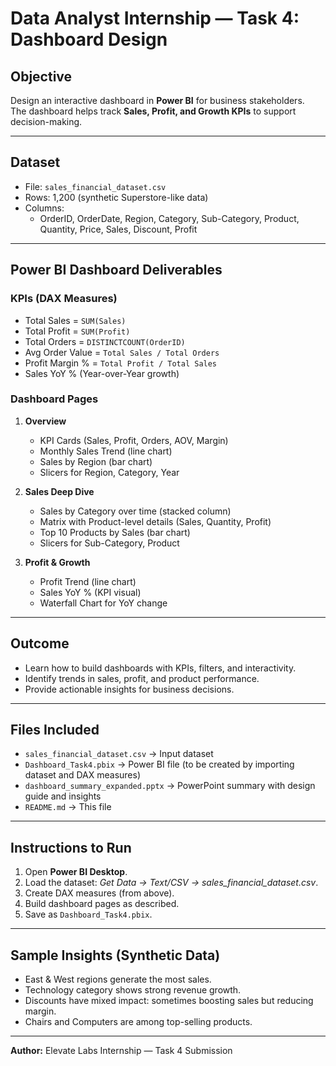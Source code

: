 # Data Analyst Internship — Task 4: Dashboard Design

## Objective
Design an interactive dashboard in **Power BI** for business stakeholders.  
The dashboard helps track **Sales, Profit, and Growth KPIs** to support decision-making.

---

## Dataset
- File: `sales_financial_dataset.csv`
- Rows: 1,200 (synthetic Superstore-like data)
- Columns:
  - OrderID, OrderDate, Region, Category, Sub-Category, Product, Quantity, Price, Sales, Discount, Profit

---

## Power BI Dashboard Deliverables
### KPIs (DAX Measures)
- Total Sales = `SUM(Sales)`  
- Total Profit = `SUM(Profit)`  
- Total Orders = `DISTINCTCOUNT(OrderID)`  
- Avg Order Value = `Total Sales / Total Orders`  
- Profit Margin % = `Total Profit / Total Sales`  
- Sales YoY % (Year-over-Year growth)

### Dashboard Pages
1. **Overview**
   - KPI Cards (Sales, Profit, Orders, AOV, Margin)
   - Monthly Sales Trend (line chart)
   - Sales by Region (bar chart)
   - Slicers for Region, Category, Year

2. **Sales Deep Dive**
   - Sales by Category over time (stacked column)
   - Matrix with Product-level details (Sales, Quantity, Profit)
   - Top 10 Products by Sales (bar chart)
   - Slicers for Sub-Category, Product

3. **Profit & Growth**
   - Profit Trend (line chart)
   - Sales YoY % (KPI visual)
   - Waterfall Chart for YoY change

---

## Outcome
- Learn how to build dashboards with KPIs, filters, and interactivity.
- Identify trends in sales, profit, and product performance.
- Provide actionable insights for business decisions.

---

## Files Included
- `sales_financial_dataset.csv` → Input dataset  
- `Dashboard_Task4.pbix` → Power BI file (to be created by importing dataset and DAX measures)  
- `dashboard_summary_expanded.pptx` → PowerPoint summary with design guide and insights  
- `README.md` → This file

---

## Instructions to Run
1. Open **Power BI Desktop**.  
2. Load the dataset: *Get Data → Text/CSV → sales_financial_dataset.csv*.  
3. Create DAX measures (from above).  
4. Build dashboard pages as described.  
5. Save as `Dashboard_Task4.pbix`.  

---

## Sample Insights (Synthetic Data)
- East & West regions generate the most sales.  
- Technology category shows strong revenue growth.  
- Discounts have mixed impact: sometimes boosting sales but reducing margin.  
- Chairs and Computers are among top-selling products.

---

**Author:** Elevate Labs Internship — Task 4 Submission
